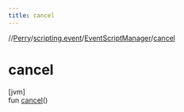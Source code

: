 ```yaml
---
title: cancel
---
```

//[Perry](../../../index.html)/[scripting.event](../index.html)/[EventScriptManager](index.html)/[cancel](cancel.html)



# cancel



[jvm]\
fun [cancel](cancel.html)()





